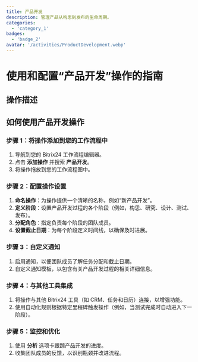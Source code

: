 ```yaml
---
title: 产品开发
description: 管理产品从构思到发布的生命周期。
categories: 
  - 'category_1'
badges: 
  - 'badge_2'
avatar: '/activities/ProductDevelopment.webp'
---
```

# 使用和配置“产品开发”操作的指南

## 操作描述

## 如何使用产品开发操作

### 步骤 1：将操作添加到您的工作流程中
1. 导航到您的 Bitrix24 工作流程编辑器。
2. 点击 **添加操作** 并搜索 **产品开发**。
3. 将操作拖放到您的工作流程图中。

### 步骤 2：配置操作设置
1. **命名操作**：为操作提供一个清晰的名称，例如“新产品开发”。
2. **定义阶段**：设置产品开发过程的各个阶段（例如，构思、研究、设计、测试、发布）。
3. **分配角色**：指定负责每个阶段的团队成员。
4. **设置截止日期**：为每个阶段定义时间线，以确保及时进展。

### 步骤 3：自定义通知
1. 启用通知，以便团队成员了解任务分配和截止日期。
2. 自定义通知模板，以包含有关产品开发过程的相关详细信息。

### 步骤 4：与其他工具集成
1. 将操作与其他 Bitrix24 工具（如 CRM、任务和日历）连接，以增强功能。
2. 使用自动化规则根据特定里程碑触发操作（例如，当测试完成时自动进入下一阶段）。

### 步骤 5：监控和优化
1. 使用 **分析** 选项卡跟踪产品开发的进度。
2. 收集团队成员的反馈，以识别瓶颈并改进流程。